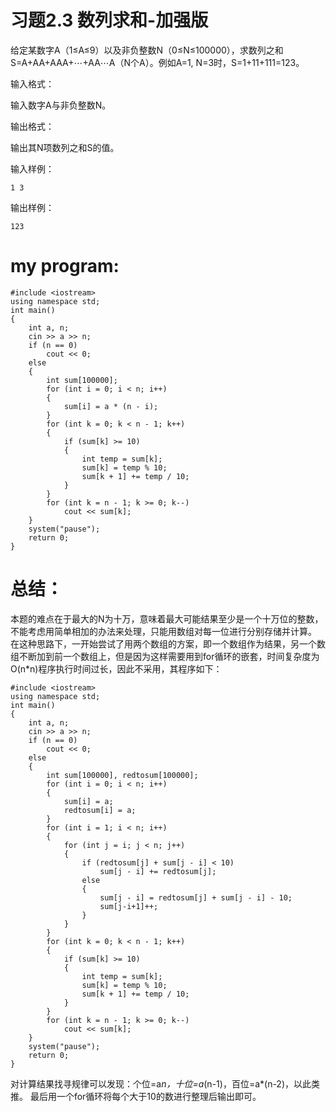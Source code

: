 习题2.3 数列求和-加强版
==
给定某数字A（1≤A≤9）以及非负整数N（0≤N≤100000），求数列之和S=A+AA+AAA+⋯+AA⋯A（N个A）。例如A=1, N=3时，S=1+11+111=123。

输入格式：

输入数字A与非负整数N。

输出格式：

输出其N项数列之和S的值。

输入样例：
```
1 3
```
输出样例：
```
123
```
my program:
==
```
#include <iostream>
using namespace std;
int main()
{
    int a, n;
    cin >> a >> n;
    if (n == 0)
        cout << 0;
    else
    {
        int sum[100000];
        for (int i = 0; i < n; i++)
        {
            sum[i] = a * (n - i);
        }
        for (int k = 0; k < n - 1; k++)
        {
            if (sum[k] >= 10)
            {
                int temp = sum[k];
                sum[k] = temp % 10;
                sum[k + 1] += temp / 10;
            }
        }
        for (int k = n - 1; k >= 0; k--)
            cout << sum[k];
    }
    system("pause");
    return 0;
}
```
总结：
==
本题的难点在于最大的N为十万，意味着最大可能结果至少是一个十万位的整数，不能考虑用简单相加的办法来处理，只能用数组对每一位进行分别存储并计算。
在这种思路下，一开始尝试了用两个数组的方案，即一个数组作为结果，另一个数组不断加到前一个数组上，但是因为这样需要用到for循环的嵌套，时间复杂度为O(n*n)程序执行时间过长，因此不采用，其程序如下：
```
#include <iostream>
using namespace std;
int main()
{
    int a, n;
    cin >> a >> n;
    if (n == 0)
        cout << 0;
    else
    {
        int sum[100000], redtosum[100000];
        for (int i = 0; i < n; i++)
        {
            sum[i] = a;
            redtosum[i] = a;
        }
        for (int i = 1; i < n; i++)
        {
            for (int j = i; j < n; j++)
            {
                if (redtosum[j] + sum[j - i] < 10)
                    sum[j - i] += redtosum[j];
                else
                {
                    sum[j - i] = redtosum[j] + sum[j - i] - 10;
                    sum[j-i+1]++;
                }
            }
        }
        for (int k = 0; k < n - 1; k++)
        {
            if (sum[k] >= 10)
            {
                int temp = sum[k];
                sum[k] = temp % 10;
                sum[k + 1] += temp / 10;
            }
        }
        for (int k = n - 1; k >= 0; k--)
            cout << sum[k];
    }
    system("pause");
    return 0;
}
```
对计算结果找寻规律可以发现：个位=a*n，十位=a*(n-1)，百位=a*(n-2)，以此类推。
最后用一个for循环将每个大于10的数进行整理后输出即可。
